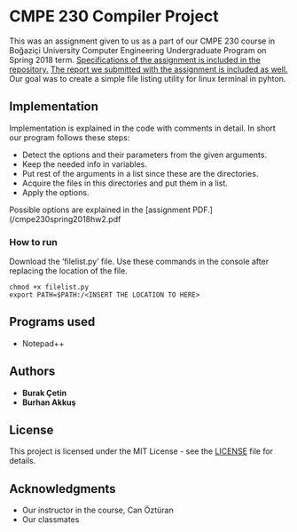 # CMPE 230 Compiler Project

This was an assignment given to us as a part of our CMPE 230 course in Boğaziçi University Computer Engineering Undergraduate Program on Spring 2018 term.
[Specifications of the assignment is included in the repository.](/cmpe230spring2018hw2.pdf)
[The report we submitted with the assignment is included as well.](/CMPE230FILELIST-Documentation.pdf)
Our goal was to create a simple file listing utility for linux terminal in pyhton.

## Implementation

Implementation is explained in the code with comments in detail. In short our program follows these steps:

* Detect the options and their parameters from the given arguments.
* Keep the needed info in variables.
* Put rest of the arguments in a list since these are the directories.
* Acquire the files in this directories and put them in a list.
* Apply the options.

Possible options are explained in the [assignment PDF.](/cmpe230spring2018hw2.pdf

### How to run

Download the ‘filelist.py’ file. Use these commands in the console after replacing the location of the
file.

```
chmod +x filelist.py
export PATH=$PATH:/<INSERT THE LOCATION TO HERE>
```

## Programs used

* Notepad++

## Authors

* **Burak Çetin**
* **Burhan Akkuş**

## License

This project is licensed under the MIT License - see the [LICENSE](/LICENSE) file for details.

## Acknowledgments

* Our instructor in the course, Can Öztüran
* Our classmates
